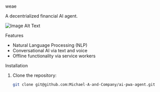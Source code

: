 weae

A decentrialized financial AI agent. 

![Image Alt Text](https://ma8.company/wp-content/uploads/2025/01/Screenshot-0007-01-11-at-1.55.50 PM.png)

Features

- Natural Language Processing (NLP)
- Conversational AI via text and voice
- Offline functionality via service workers

Installation

1. Clone the repository:

   ```bash
   git clone git@github.com:Michael-A-and-Company/ai-pwa-agent.git



